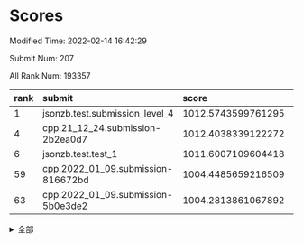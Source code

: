 # Scores

Modified Time: 2022-02-14 16:42:29

Submit Num: 207

All Rank Num: 193357

| rank |               submit               |       score        |       sigma        | pk_num |
| :--- | :--------------------------------- | :----------------- | :----------------- | :----- |
| 1    | jsonzb.test.submission_level_4     | 1012.5743599761295 | 0.8386814224908165 | 3736   |
| 4    | cpp.21_12_24.submission-2b2ea0d7   | 1012.4038339122272 | 0.7900067616120499 | 3737   |
| 6    | jsonzb.test.test_1                 | 1011.6007109604418 | 0.8126808627050625 | 3738   |
| 59   | cpp.2022_01_09.submission-816672bd | 1004.4485659216509 | 0.7191797425638827 | 3740   |
| 63   | cpp.2022_01_09.submission-5b0e3de2 | 1004.2813861067892 | 0.7206154656641123 | 3739   |


<details>
<summary>全部</summary>

| rank |                 submit                 |       score        |       sigma        | pk_num |
| :--- | :------------------------------------- | :----------------- | :----------------- | :----- |
| 1    | jsonzb.test.submission_level_4         | 1012.5743599761295 | 0.8386814224908165 | 3736   |
| 2    | gobigger.level_3.submission_level_3_38 | 1012.5073570145806 | 0.7908856792034676 | 3735   |
| 3    | gobigger.level_3.submission_level_3_27 | 1012.4526726779603 | 0.7906861034466798 | 3739   |
| 4    | cpp.21_12_24.submission-2b2ea0d7       | 1012.4038339122272 | 0.7900067616120499 | 3737   |
| 5    | gobigger.level_3.submission_level_3_10 | 1012.0330547488481 | 0.829565031468512  | 3733   |
| 6    | jsonzb.test.test_1                     | 1011.6007109604418 | 0.8126808627050625 | 3738   |
| 7    | gobigger.level_3.submission_level_3_4  | 1011.5176962020763 | 0.7611608322652481 | 3736   |
| 8    | gobigger.level_3.submission_level_3_41 | 1011.3279221002053 | 0.768828312601913  | 3736   |
| 9    | gobigger.level_3.submission_level_3_13 | 1011.1652071208293 | 0.7648201075927592 | 3736   |
| 10   | gobigger.level_3.submission_level_3_40 | 1011.0485015113719 | 0.7616618447449961 | 3736   |
| 11   | gobigger.level_3.submission_level_3_36 | 1011.0400901758954 | 0.7940483188957135 | 3736   |
| 12   | gobigger.level_3.submission_level_3_7  | 1010.9963734304904 | 0.770523903052913  | 3733   |
| 13   | gobigger.level_3.submission_level_3_25 | 1010.9659786183275 | 0.7439736398233675 | 3740   |
| 14   | gobigger.level_3.submission_level_3_23 | 1010.921539967393  | 0.7616614868111493 | 3735   |
| 15   | gobigger.level_3.submission_level_3_24 | 1010.9067195726317 | 0.7713867157586803 | 3733   |
| 16   | gobigger.level_3.submission_level_3_16 | 1010.7337422566935 | 0.7813350433900337 | 3735   |
| 17   | gobigger.level_3.submission_level_3_42 | 1010.6247964052245 | 0.7431123606304104 | 3736   |
| 18   | gobigger.level_3.submission_level_3_37 | 1010.5971982779039 | 0.7662459374051038 | 3738   |
| 19   | gobigger.level_3.submission_level_3_11 | 1010.5379276761413 | 0.7606874768973795 | 3741   |
| 20   | gobigger.level_3.submission_level_3_30 | 1010.5038363658248 | 0.7530368266910931 | 3737   |
| 21   | gobigger.level_3.submission_level_3_14 | 1010.3571464484683 | 0.7626050985273973 | 3738   |
| 22   | gobigger.level_3.submission_level_3_2  | 1010.1052425035406 | 0.7848719456475924 | 3733   |
| 23   | gobigger.level_3.submission_level_3_6  | 1010.1043084410303 | 0.7817515414576348 | 3738   |
| 24   | gobigger.level_3.submission_level_3_8  | 1010.0691403528951 | 0.7600102427052702 | 3734   |
| 25   | gobigger.level_3.submission_level_3_3  | 1010.0539538096604 | 0.7517006908001761 | 3733   |
| 26   | gobigger.level_3.submission_level_3_15 | 1010.0502873290977 | 0.7759218480254397 | 3743   |
| 27   | gobigger.level_3.submission_level_3_44 | 1009.848669367076  | 0.7517644667704757 | 3738   |
| 28   | gobigger.level_3.submission_level_3_26 | 1009.8451891823869 | 0.7768929990688925 | 3740   |
| 29   | gobigger.level_3.submission_level_3_20 | 1009.7873201172316 | 0.7832464323549626 | 3737   |
| 30   | gobigger.level_3.submission_level_3_19 | 1009.7242219693992 | 0.7825455366106877 | 3731   |
| 31   | gobigger.level_3.submission_level_3_22 | 1009.7061306812631 | 0.7341845968889436 | 3735   |
| 32   | gobigger.level_3.submission_level_3_28 | 1009.6927790260921 | 0.760794878695287  | 3741   |
| 33   | gobigger.level_3.submission_level_3_29 | 1009.6804844653868 | 0.7609485719159412 | 3739   |
| 34   | gobigger.level_3.submission_level_3_49 | 1009.4645348661618 | 0.7533318798555872 | 3735   |
| 35   | gobigger.level_3.submission_level_3_1  | 1009.3594856869191 | 0.7499002567120738 | 3732   |
| 36   | gobigger.level_3.submission_level_3_47 | 1009.3187391336133 | 0.7606504589537061 | 3735   |
| 37   | gobigger.level_3.submission_level_3_34 | 1009.2132736843425 | 0.7451412367467338 | 3736   |
| 38   | gobigger.level_3.submission_level_3_18 | 1009.205188261522  | 0.7376110759485018 | 3742   |
| 39   | gobigger.level_3.submission_level_3_33 | 1009.1917932485135 | 0.7610179907920257 | 3739   |
| 40   | gobigger.level_3.submission_level_3_45 | 1009.1911380811724 | 0.7355061194954037 | 3733   |
| 41   | gobigger.level_3.submission_level_3_48 | 1009.0030123428878 | 0.7621481712878987 | 3737   |
| 42   | gobigger.level_3.submission_level_3_39 | 1008.9933416208146 | 0.742929608046929  | 3737   |
| 43   | gobigger.level_3.submission_level_3_43 | 1008.9690048418419 | 0.7385396385461805 | 3733   |
| 44   | gobigger.level_3.submission_level_3_32 | 1008.9265773069216 | 0.734131005739944  | 3737   |
| 45   | gobigger.level_3.submission_level_3_5  | 1008.8899111714594 | 0.7698379939007114 | 3734   |
| 46   | gobigger.level_3.submission_level_3_12 | 1008.8275412044826 | 0.7513675029132492 | 3736   |
| 47   | gobigger.level_3.submission_level_3_0  | 1008.7424366908174 | 0.7446822853307491 | 3738   |
| 48   | gobigger.level_3.submission_level_3_35 | 1008.6950672330671 | 0.7452444698203881 | 3739   |
| 49   | gobigger.level_3.submission_level_3_9  | 1008.6526225851125 | 0.7490951086409848 | 3733   |
| 50   | gobigger.level_3.submission_level_3_31 | 1008.5188250639886 | 0.7573935415579256 | 3738   |
| 51   | gobigger.level_3.submission_level_3_21 | 1008.3867602667289 | 0.7543346413228862 | 3743   |
| 52   | gobigger.level_3.submission_level_3_46 | 1008.266824631637  | 0.7353761400880672 | 3732   |
| 53   | gobigger.level_3.submission_level_3_17 | 1008.0999701482326 | 0.7491496686412513 | 3736   |
| 54   | gobigger.level_1.submission_level_1_29 | 1005.0136701966582 | 0.7243009989510646 | 3740   |
| 55   | gobigger.level_1.submission_level_1_23 | 1004.7871592462085 | 0.7192605696348897 | 3737   |
| 56   | gobigger.level_1.submission_level_1_48 | 1004.740206955914  | 0.7308830892313538 | 3744   |
| 57   | gobigger.level_1.submission_level_1_34 | 1004.5934884947899 | 0.720214891198259  | 3733   |
| 58   | gobigger.level_1.submission_level_1_17 | 1004.4630857637877 | 0.7147412269770963 | 3738   |
| 59   | cpp.2022_01_09.submission-816672bd     | 1004.4485659216509 | 0.7191797425638827 | 3740   |
| 60   | gobigger.level_1.submission_level_1_49 | 1004.3814846172294 | 0.7275610477021479 | 3734   |
| 61   | gobigger.level_1.submission_level_1_19 | 1004.3328667649298 | 0.7111178772681314 | 3737   |
| 62   | gobigger.level_1.submission_level_1_30 | 1004.2857673732868 | 0.7165248553995048 | 3731   |
| 63   | cpp.2022_01_09.submission-5b0e3de2     | 1004.2813861067892 | 0.7206154656641123 | 3739   |
| 64   | gobigger.level_1.submission_level_1_33 | 1004.0941102490445 | 0.7287563511371598 | 3732   |
| 65   | gobigger.level_1.submission_level_1_11 | 1004.0475259672679 | 0.709252750919374  | 3731   |
| 66   | gobigger.level_1.submission_level_1_2  | 1004.0054215129732 | 0.7170532862043054 | 3730   |
| 67   | gobigger.level_1.submission_level_1_13 | 1003.9365687688319 | 0.7184724109801744 | 3738   |
| 68   | gobigger.level_1.submission_level_1_16 | 1003.7224644449956 | 0.7295848768556509 | 3737   |
| 69   | gobigger.level_1.submission_level_1_0  | 1003.6991923237562 | 0.7176892049487769 | 3732   |
| 70   | gobigger.level_1.submission_level_1_22 | 1003.6918764030128 | 0.7090285215198063 | 3734   |
| 71   | gobigger.level_1.submission_level_1_3  | 1003.6899466051723 | 0.730687689598425  | 3736   |
| 72   | gobigger.level_1.submission_level_1_15 | 1003.6616487057114 | 0.7186907219749492 | 3732   |
| 73   | gobigger.level_1.submission_level_1_8  | 1003.5784228763731 | 0.7118810506036513 | 3739   |
| 74   | gobigger.level_1.submission_level_1_41 | 1003.5330763037224 | 0.731949346603186  | 3739   |
| 75   | gobigger.level_1.submission_level_1_27 | 1003.510105368723  | 0.7127664997574022 | 3733   |
| 76   | gobigger.level_1.submission_level_1_14 | 1003.4707135850659 | 0.710535196724425  | 3736   |
| 77   | gobigger.level_1.submission_level_1_20 | 1003.4678250588789 | 0.7190124639711439 | 3734   |
| 78   | gobigger.level_1.submission_level_1_7  | 1003.4425105727263 | 0.7086123323363225 | 3737   |
| 79   | gobigger.level_1.submission_level_1_26 | 1003.4325712963886 | 0.7306071875678238 | 3735   |
| 80   | gobigger.level_1.submission_level_1_24 | 1003.4134554308108 | 0.7142362642450824 | 3737   |
| 81   | gobigger.level_1.submission_level_1_18 | 1003.3560001738783 | 0.7136008306477614 | 3739   |
| 82   | gobigger.level_1.submission_level_1_44 | 1003.3439805273645 | 0.72574639940176   | 3736   |
| 83   | gobigger.level_1.submission_level_1_21 | 1003.1786258991349 | 0.7045345679186337 | 3732   |
| 84   | gobigger.level_1.submission_level_1_12 | 1003.1545622466834 | 0.7139079354927493 | 3737   |
| 85   | gobigger.level_1.submission_level_1_6  | 1003.1428039606773 | 0.7042734155423651 | 3737   |
| 86   | gobigger.level_1.submission_level_1_39 | 1003.1089622370343 | 0.7054677411694353 | 3734   |
| 87   | gobigger.level_1.submission_level_1_43 | 1003.0262388481013 | 0.7049047914741033 | 3734   |
| 88   | gobigger.level_1.submission_level_1_25 | 1002.7853135754332 | 0.7002075636422994 | 3727   |
| 89   | gobigger.level_1.submission_level_1_1  | 1002.7580453263654 | 0.7180821151447995 | 3739   |
| 90   | gobigger.level_1.submission_level_1_42 | 1002.7517798931092 | 0.7190991473151138 | 3734   |
| 91   | gobigger.level_1.submission_level_1_4  | 1002.7356119989328 | 0.7091290718670593 | 3737   |
| 92   | gobigger.level_1.submission_level_1_31 | 1002.5738090678988 | 0.7199844933735081 | 3740   |
| 93   | gobigger.level_1.submission_level_1_36 | 1002.5436140916415 | 0.7121013440599545 | 3737   |
| 94   | gobigger.level_1.submission_level_1_46 | 1002.5328490658949 | 0.7090824005497053 | 3733   |
| 95   | gobigger.level_1.submission_level_1_10 | 1002.519584773213  | 0.7117772297861051 | 3736   |
| 96   | gobigger.level_1.submission_level_1_40 | 1002.4409962130097 | 0.7118620097906918 | 3740   |
| 97   | gobigger.level_1.submission_level_1_37 | 1002.4156750412965 | 0.7223780594326392 | 3735   |
| 98   | gobigger.level_1.submission_level_1_47 | 1002.4060539858849 | 0.7103573484196191 | 3736   |
| 99   | gobigger.level_1.submission_level_1_5  | 1002.383312347625  | 0.7197844375857648 | 3742   |
| 100  | gobigger.level_1.submission_level_1_45 | 1002.358567724175  | 0.7028510744498444 | 3734   |
| 101  | gobigger.level_1.submission_level_1_35 | 1002.2390553748244 | 0.7161844653239143 | 3739   |
| 102  | gobigger.level_1.submission_level_1_32 | 1002.2362795170342 | 0.7133978018775432 | 3736   |
| 103  | gobigger.level_1.submission_level_1_9  | 1002.0146837750979 | 0.7170732275796983 | 3735   |
| 104  | gobigger.level_1.submission_level_1_38 | 1001.8936862416087 | 0.72031119096605   | 3735   |
| 105  | gobigger.level_1.submission_level_1_28 | 1001.6722422272819 | 0.7137399349124173 | 3736   |
| 106  | gobigger.random.submission_random_31   | 997.6919199725485  | 0.7116041505133162 | 3739   |
| 107  | gobigger.random.submission_random_37   | 997.53359490652    | 0.7140774488371395 | 3735   |
| 108  | gobigger.random.submission_random_40   | 997.1213675298318  | 0.7067294481041527 | 3741   |
| 109  | gobigger.random.submission_random_8    | 997.0875520132428  | 0.7067259798799692 | 3736   |
| 110  | gobigger.random.submission_random_17   | 996.9935622332499  | 0.6999319547996226 | 3746   |
| 111  | gobigger.random.submission_random_28   | 996.969950624376   | 0.7132864671600445 | 3742   |
| 112  | gobigger.random.submission_random_6    | 996.9409237935815  | 0.7032479347382328 | 3735   |
| 113  | gobigger.random.submission_random_25   | 996.744708282692   | 0.698010526585805  | 3737   |
| 114  | gobigger.random.submission_random_47   | 996.5770548298445  | 0.7038838762983735 | 3737   |
| 115  | gobigger.random.submission_random_7    | 996.5580268272129  | 0.723927072881514  | 3741   |
| 116  | gobigger.random.submission_random_43   | 996.4841672024548  | 0.7051220153769495 | 3734   |
| 117  | gobigger.random.submission_random_27   | 996.4313395721136  | 0.718207919884187  | 3735   |
| 118  | gobigger.random.submission_random_19   | 996.4194616466294  | 0.7005725853571655 | 3738   |
| 119  | gobigger.random.submission_random_49   | 996.3793819416567  | 0.711711041674087  | 3738   |
| 120  | gobigger.random.submission_random_1    | 996.3782885978436  | 0.7078940954720472 | 3741   |
| 121  | gobigger.random.submission_random_30   | 996.3706291951395  | 0.7092096500712383 | 3737   |
| 122  | gobigger.random.submission_random_46   | 996.3374884560616  | 0.708493633158971  | 3740   |
| 123  | gobigger.random.submission_random_26   | 996.2717666438192  | 0.7053640406812712 | 3737   |
| 124  | gobigger.random.submission_random_39   | 996.2567791222556  | 0.714145343566188  | 3734   |
| 125  | gobigger.random.submission_random_12   | 996.1546049137951  | 0.707109146151179  | 3739   |
| 126  | gobigger.random.submission_random_18   | 996.1270993835535  | 0.7171349789257605 | 3738   |
| 127  | gobigger.random.submission_random_0    | 996.1228633358764  | 0.7212702087902156 | 3735   |
| 128  | gobigger.random.submission_random_48   | 996.1160205661797  | 0.7130530049135538 | 3740   |
| 129  | gobigger.random.submission_random_23   | 996.0796727785397  | 0.7059910435715758 | 3738   |
| 130  | gobigger.random.submission_random_2    | 996.0612038271322  | 0.705652557702761  | 3743   |
| 131  | gobigger.random.submission_random_4    | 995.9996506062821  | 0.7018565422011304 | 3734   |
| 132  | gobigger.random.submission_random_9    | 995.9910981357159  | 0.7113509600347862 | 3734   |
| 133  | gobigger.random.submission_random_44   | 995.965247138096   | 0.705218230678456  | 3735   |
| 134  | gobigger.random.submission_random_14   | 995.926167300588   | 0.7016591153490104 | 3736   |
| 135  | gobigger.random.submission_random_42   | 995.8776231897424  | 0.7091195752479266 | 3732   |
| 136  | gobigger.random.submission_random_35   | 995.7802933622664  | 0.7109137698265361 | 3735   |
| 137  | gobigger.random.submission_random_33   | 995.7606157376426  | 0.708831089168746  | 3737   |
| 138  | gobigger.random.submission_random_38   | 995.7202699122003  | 0.7118397129300329 | 3738   |
| 139  | gobigger.random.submission_random_24   | 995.7163393496904  | 0.7132769110145515 | 3737   |
| 140  | gobigger.random.submission_random_21   | 995.6706093542601  | 0.7109152717434783 | 3737   |
| 141  | gobigger.random.submission_random_16   | 995.5835532427673  | 0.7091830741643385 | 3733   |
| 142  | gobigger.random.submission_random_45   | 995.5567400068816  | 0.7150208681716922 | 3731   |
| 143  | gobigger.random.submission_random_13   | 995.483401680292   | 0.728823968734403  | 3734   |
| 144  | gobigger.random.submission_random_41   | 995.4016480317639  | 0.7057515794476809 | 3740   |
| 145  | gobigger.random.submission_random_20   | 995.3726071066698  | 0.7075175165925234 | 3731   |
| 146  | gobigger.random.submission_random_5    | 995.2993085783846  | 0.7174350119051895 | 3732   |
| 147  | gobigger.random.submission_random_15   | 995.272853911489   | 0.7007491071834389 | 3740   |
| 148  | gobigger.random.submission_random_11   | 995.1636295528923  | 0.7149879668815717 | 3733   |
| 149  | gobigger.random.submission_random_34   | 995.0653717230426  | 0.7124345916163131 | 3734   |
| 150  | gobigger.random.submission_random_3    | 995.0334131687036  | 0.7109347014360703 | 3736   |
| 151  | gobigger.random.submission_random_36   | 995.0108781171084  | 0.7069841531071432 | 3734   |
| 152  | gobigger.random.submission_random_29   | 994.736448351689   | 0.7149985803939225 | 3734   |
| 153  | gobigger.random.submission_random_32   | 994.6371961459896  | 0.7096153258048523 | 3739   |
| 154  | gobigger.random.submission_random_10   | 994.6335098076593  | 0.7180454125636331 | 3735   |
| 155  | gobigger.random.submission_random_22   | 994.4822123412755  | 0.7243735630237209 | 3738   |
| 156  | gobigger.level_2.submission_level_2_1  | 993.698127611059   | 0.7253661548154047 | 3735   |
| 157  | gobigger.level_2.submission_level_2_27 | 993.4727885154066  | 0.741471870448699  | 3739   |
| 158  | gobigger.level_2.submission_level_2_44 | 993.469100346033   | 0.7297268364855128 | 3735   |
| 159  | gobigger.level_2.submission_level_2_39 | 993.3687972780142  | 0.7298692310055321 | 3735   |
| 160  | gobigger.level_2.submission_level_2_0  | 993.3597957543084  | 0.7292543579383914 | 3731   |
| 161  | gobigger.level_2.submission_level_2_4  | 993.354600603682   | 0.7418582080344527 | 3734   |
| 162  | gobigger.level_2.submission_level_2_6  | 993.1933301992714  | 0.7425658850138032 | 3739   |
| 163  | gobigger.level_2.submission_level_2_26 | 993.1797697031287  | 0.7171857011609184 | 3738   |
| 164  | gobigger.level_2.submission_level_2_10 | 993.0783413792755  | 0.7352341221584472 | 3745   |
| 165  | gobigger.level_2.submission_level_2_36 | 993.0569512426886  | 0.7482284450709836 | 3734   |
| 166  | gobigger.level_2.submission_level_2_8  | 993.0299861359699  | 0.7226255342038952 | 3732   |
| 167  | gobigger.level_2.submission_level_2_33 | 992.9875922471721  | 0.7544242634817074 | 3735   |
| 168  | gobigger.level_2.submission_level_2_43 | 992.9254010487839  | 0.7378243131870958 | 3739   |
| 169  | gobigger.level_2.submission_level_2_46 | 992.9075974482494  | 0.7430506996915406 | 3738   |
| 170  | gobigger.level_2.submission_level_2_37 | 992.7054817856906  | 0.7284902832753674 | 3743   |
| 171  | gobigger.level_2.submission_level_2_34 | 992.6402978203174  | 0.7438164287319378 | 3736   |
| 172  | gobigger.level_2.submission_level_2_2  | 992.6307939474509  | 0.7398836067699762 | 3741   |
| 173  | gobigger.level_2.submission_level_2_49 | 992.5461905961852  | 0.7288410958500741 | 3737   |
| 174  | gobigger.level_2.submission_level_2_48 | 992.5279269961076  | 0.7433199710858667 | 3740   |
| 175  | gobigger.level_2.submission_level_2_14 | 992.4796460646132  | 0.7351844860993354 | 3729   |
| 176  | gobigger.level_2.submission_level_2_40 | 992.4704385963943  | 0.7398041854843054 | 3729   |
| 177  | gobigger.level_2.submission_level_2_21 | 992.2645204077719  | 0.7403125035084355 | 3739   |
| 178  | gobigger.level_2.submission_level_2_23 | 992.2606394393531  | 0.7534963179133041 | 3735   |
| 179  | gobigger.level_2.submission_level_2_15 | 992.2218587413871  | 0.7612542628292172 | 3735   |
| 180  | gobigger.level_2.submission_level_2_9  | 992.1736229828575  | 0.7500789112309448 | 3736   |
| 181  | gobigger.level_2.submission_level_2_11 | 992.1581987662722  | 0.7289541470846077 | 3732   |
| 182  | gobigger.level_2.submission_level_2_29 | 992.1485272723966  | 0.7739315376223019 | 3738   |
| 183  | gobigger.level_2.submission_level_2_42 | 992.0443981391724  | 0.7517788791847007 | 3739   |
| 184  | gobigger.level_2.submission_level_2_25 | 991.9194108335593  | 0.7423151198121786 | 3737   |
| 185  | gobigger.level_2.submission_level_2_17 | 991.854285875621   | 0.7482075996393457 | 3737   |
| 186  | gobigger.level_2.submission_level_2_22 | 991.8044571220082  | 0.7378502147142805 | 3736   |
| 187  | gobigger.level_2.submission_level_2_3  | 991.7189185891817  | 0.7406625883741031 | 3733   |
| 188  | gobigger.level_2.submission_level_2_7  | 991.6262875257793  | 0.7413763093185851 | 3739   |
| 189  | gobigger.level_2.submission_level_2_16 | 991.5460758347191  | 0.7615186650155075 | 3738   |
| 190  | gobigger.level_2.submission_level_2_12 | 991.5178548334499  | 0.7449140621985654 | 3739   |
| 191  | gobigger.level_2.submission_level_2_31 | 991.4083839947339  | 0.7620344733652665 | 3739   |
| 192  | gobigger.level_2.submission_level_2_47 | 991.3771665346588  | 0.7365014312899605 | 3740   |
| 193  | gobigger.level_2.submission_level_2_13 | 991.3376070971303  | 0.7477822715287166 | 3733   |
| 194  | gobigger.level_2.submission_level_2_30 | 991.3142030199291  | 0.7641415244305528 | 3736   |
| 195  | gobigger.level_2.submission_level_2_41 | 991.2674268134729  | 0.7476601686433236 | 3741   |
| 196  | gobigger.level_2.submission_level_2_5  | 991.2596789203665  | 0.7652623366716345 | 3730   |
| 197  | gobigger.level_2.submission_level_2_35 | 991.2359513959392  | 0.7586954038045584 | 3734   |
| 198  | gobigger.level_2.submission_level_2_24 | 991.0974675026522  | 0.758360404240562  | 3740   |
| 199  | gobigger.level_2.submission_level_2_20 | 990.996152514621   | 0.7807324711515915 | 3739   |
| 200  | gobigger.level_2.submission_level_2_28 | 990.9958044434775  | 0.7703723446182037 | 3731   |
| 201  | gobigger.level_2.submission_level_2_38 | 990.8294612009181  | 0.7474743945184991 | 3733   |
| 202  | gobigger.level_2.submission_level_2_18 | 990.7169231821687  | 0.7528406241662838 | 3745   |
| 203  | gobigger.level_2.submission_level_2_45 | 990.4048665364605  | 0.7557864552260092 | 3736   |
| 204  | gobigger.level_2.submission_level_2_32 | 989.8730957643819  | 0.7650460025373007 | 3738   |
| 205  | gobigger.level_2.submission_level_2_19 | 989.5862964731465  | 0.7621955491237713 | 3736   |
| 206  | gobigger.none.submission_none_0        | 977.4410832024262  | 1.4841013029482037 | 3736   |
| 207  | gobigger.none.submission_none_1        | 977.0792644820687  | 1.3306340574280426 | 3736   |

</details>